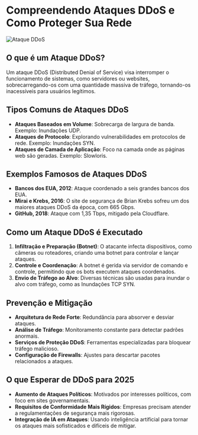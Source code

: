 # Compreendendo Ataques DDoS e Como Proteger Sua Rede
![Ataque DDoS](https://github.com/marrcialuiza/defesas-ciberneticas/blob/main/imagens/ddos-attack.png?raw=true)


## O que é um Ataque DDoS?
Um ataque DDoS (Distributed Denial of Service) visa interromper o funcionamento de sistemas, como servidores ou websites, sobrecarregando-os com uma quantidade massiva de tráfego, tornando-os inacessíveis para usuários legítimos.

## Tipos Comuns de Ataques DDoS
- **Ataques Baseados em Volume**: Sobrecarga de largura de banda. Exemplo: Inundações UDP.
- **Ataques de Protocolo**: Explorando vulnerabilidades em protocolos de rede. Exemplo: Inundações SYN.
- **Ataques de Camada de Aplicação**: Foco na camada onde as páginas web são geradas. Exemplo: Slowloris.

## Exemplos Famosos de Ataques DDoS
- **Bancos dos EUA, 2012**: Ataque coordenado a seis grandes bancos dos EUA.
- **Mirai e Krebs, 2016**: O site de segurança de Brian Krebs sofreu um dos maiores ataques DDoS da época, com 665 Gbps.
- **GitHub, 2018**: Ataque com 1,35 Tbps, mitigado pela Cloudflare.

## Como um Ataque DDoS é Executado
1. **Infiltração e Preparação (Botnet)**: O atacante infecta dispositivos, como câmeras ou roteadores, criando uma botnet para controlar e lançar ataques.
2. **Controle e Coordenação**: A botnet é gerida via servidor de comando e controle, permitindo que os bots executem ataques coordenados.
3. **Envio de Tráfego ao Alvo**: Diversas técnicas são usadas para inundar o alvo com tráfego, como as Inundações TCP SYN.

## Prevenção e Mitigação
- **Arquitetura de Rede Forte**: Redundância para absorver e desviar ataques.
- **Análise de Tráfego**: Monitoramento constante para detectar padrões anormais.
- **Serviços de Proteção DDoS**: Ferramentas especializadas para bloquear tráfego malicioso.
- **Configuração de Firewalls**: Ajustes para descartar pacotes relacionados a ataques.

## O que Esperar de DDoS para 2025
- **Aumento de Ataques Políticos**: Motivados por interesses políticos, com foco em sites governamentais.
- **Requisitos de Conformidade Mais Rígidos**: Empresas precisam atender a regulamentações de segurança mais rigorosas.
- **Integração de IA em Ataques**: Usando inteligência artificial para tornar os ataques mais sofisticados e difíceis de mitigar.
